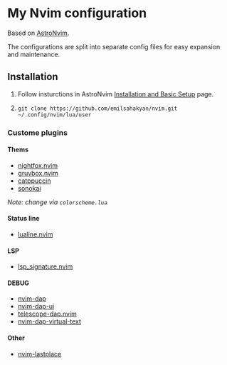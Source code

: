 # My Nvim configuration

Based on [AstroNvim](https://astronvim.github.io/).

The configurations are split into separate config files for easy expansion and maintenance.

## Installation 
1. Follow insturctions in AstroNvim [Installation and Basic Setup](https://github.com/AstroNvim/AstroNvim) page.

2. `git clone https://github.com/emilsahakyan/nvim.git ~/.config/nvim/lua/user` 


### Custome plugins
#### Thems
- [nightfox.nvim](https://github.com/EdenEast/nightfox.nvim)
- [gruvbox.nvim](https://github.com/ellisonleao/gruvbox.nvim)
- [catppuccin](https://github.com/catppuccin/nvim)
- [sonokai](https://github.com/sainnhe/sonokai)

_Note: change via `colorscheme.lua`_

#### Status line
- [lualine.nvim](https://github.com/nvim-lualine/lualine.nvim)

#### LSP
- [lsp_signature.nvim](https://github.com/ray-x/lsp_signature.nvim)

#### DEBUG
- [nvim-dap](https://github.com/mfussenegger/nvim-dap)
- [nvim-dap-ui](https://github.com/rcarriga/nvim-dap-ui)
- [telescope-dap.nvim](https://github.com/nvim-telescope/telescope-dap.nvim)
- [nvim-dap-virtual-text](https://github.com/theHamsta/nvim-dap-virtual-text)

#### Other
- [nvim-lastplace](https://github.com/ethanholz/nvim-lastplace)
